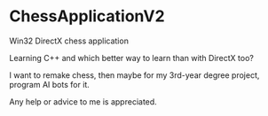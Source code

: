 # ChessApplicationV2
Win32 DirectX chess application

Learning C++ and which better way to learn than with DirectX too?

I want to remake chess, then maybe for my 3rd-year degree project, program AI bots for it.

Any help or advice to me is appreciated. 
